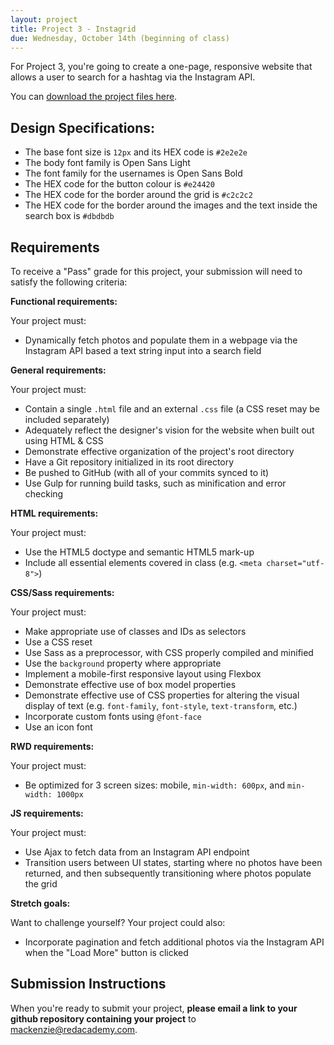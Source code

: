 ```yaml
---
layout: project
title: Project 3 - Instagrid
due: Wednesday, October 14th (beginning of class)
---
```


For Project 3, you're going to create a one-page, responsive website that allows a user to search for a hashtag via the Instagram API.

You can [download the project files here](/public/files/projects/project-03.zip).

## Design Specifications:

- The base font size is `12px` and its HEX code is `#2e2e2e`
- The body font family is Open Sans Light
- The font family for the usernames is Open Sans Bold
- The HEX code for the button colour is `#e24420`
- The HEX code for the border around the grid is `#c2c2c2`
- The HEX code for the border around the images and the text inside the search box is `#dbdbdb`

## Requirements

To receive a "Pass" grade for this project, your submission will need to satisfy the following criteria:

**Functional requirements:**

Your project must:

- Dynamically fetch photos and populate them in a webpage via the Instagram API based a text string input into a search field

**General requirements:**

Your project must:

- Contain a single `.html` file and an external `.css` file (a CSS reset may be included separately)
- Adequately reflect the designer's vision for the website when built out using HTML & CSS
- Demonstrate effective organization of the project's root directory
- Have a Git repository initialized in its root directory
- Be pushed to GitHub (with all of your commits synced to it)
- Use Gulp for running build tasks, such as minification and error checking

**HTML requirements:**

Your project must:

- Use the HTML5 doctype and semantic HTML5 mark-up
- Include all essential elements covered in class (e.g. `<meta charset="utf-8">`)

**CSS/Sass requirements:**

Your project must:

- Make appropriate use of classes and IDs as selectors
- Use a CSS reset
- Use Sass as a preprocessor, with CSS properly compiled and minified
- Use the `background` property where appropriate
- Implement a mobile-first responsive layout using Flexbox
- Demonstrate effective use of box model properties
- Demonstrate effective use of CSS properties for altering the visual display of text (e.g. `font-family`, `font-style`, `text-transform`, etc.)
- Incorporate custom fonts using `@font-face`
- Use an icon font

**RWD requirements:**

Your project must:

- Be optimized for 3 screen sizes: mobile, `min-width: 600px`, and `min-width: 1000px`

**JS requirements:**

Your project must:

- Use Ajax to fetch data from an Instagram API endpoint
- Transition users between UI states, starting where no photos have been returned, and then subsequently transitioning where photos populate the grid

**Stretch goals:**

Want to challenge yourself? Your project could also:

- Incorporate pagination and fetch additional photos via the Instagram API when the "Load More" button is clicked

## Submission Instructions

When you're ready to submit your project, **please email a link to your github repository containing your project** to [mackenzie@redacademy.com](mailto:mackenzie@redacademy.com).
